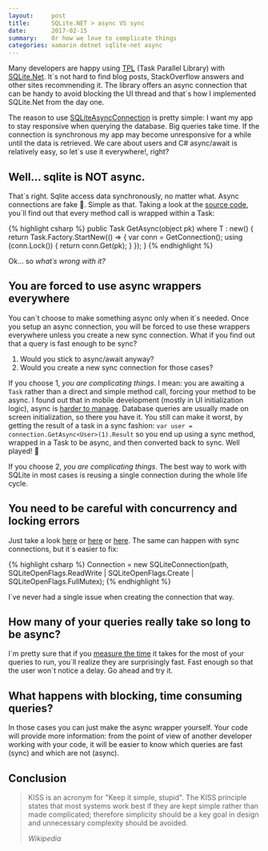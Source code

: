 ```yaml
---
layout:     post
title:      SQLite.NET > async VS sync
date:       2017-02-15
summary:    Or how we love to complicate things
categories: xamarin dotnet sqlite-net async
---
```

Many developers are happy using [TPL](https://www.codeproject.com/Articles/152765/Task-Parallel-Library-of-n) (Task Parallel Library) with [SQLite.Net](https://github.com/praeclarum/sqlite-net). It´s not hard to find blog posts, StackOverflow answers and other sites recommending it. The library offers an async connection that can be handy to avoid blocking the UI thread and that´s how I implemented SQLite.Net from the day one.

The reason to use [SQLiteAsyncConnection](https://github.com/praeclarum/sqlite-net/blob/master/src/SQLiteAsync.cs#L45) is pretty simple: I want my app to stay responsive when querying the database. Big queries take time. If the connection is synchronous my app may become unresponsive for a while until the data is retrieved. We care about users and C# async/await is relatively easy, so let´s use it everywhere!, right? 

## Well... sqlite is NOT async.
That´s right. Sqlite access data synchronously, no matter what. Async connections are fake :shit:. Simple as that. Taking a look at the [source code](https://github.com/praeclarum/sqlite-net/blob/master/src/SQLiteAsync.cs#L169), you´ll find out that every method call is wrapped within a Task:

{% highlight csharp %}
public Task<T> GetAsync<T>(object pk) where T : new()
{
    return Task.Factory.StartNew(() =>
    {
        var conn = GetConnection();
        using (conn.Lock())
        {
            return conn.Get<T>(pk);
        }
    });
}
{% endhighlight %}

Ok... so _what´s wrong with it?_

## You are forced to use async wrappers everywhere
You can´t choose to make something async only when it´s needed. Once you setup an async connection, you will be forced to use these wrappers everywhere unless you create a new sync connection. What if you find out that a query is fast enough to be sync?

1) Would you stick to async/await anyway?  
2) Would you create a new sync connection for those cases?  

If you choose 1, _you are complicating things_. I mean: you are awaiting a `Task` rather than a direct and simple method call, forcing your method to be async. I found out that in mobile development (mostly in UI initialization logic), async is [harder to manage](http://stackoverflow.com/search?q=xamarin+async+initialization). Database queries are usually made on screen initialization, so there you have it. You still can make it worst, by getting the result of a task in a sync fashion: `var user = connection.GetAsync<User>(1).Result` so you end up using a sync method, wrapped in a Task to be async, and then converted back to sync. Well played! :punch:

If you choose 2, _you are complicating things_. The best way to work with SQLite in most cases is reusing a single connection during the whole life cycle.

## You need to be careful with concurrency and locking errors
Just take a look [here](https://forums.xamarin.com/discussion/549/sqlite-net-and-multiple-threads) or [here](https://www.google.es/search?q=sqlite-net-pcl+sqlite+busy&oq=sqlite-net-pcl+sqlite+busy&aqs=chrome..69i57.6194j0j9&sourceid=chrome&ie=UTF-8#q=xamarin+sqlite+busy) or [here](https://bitbucket.org/twincoders/sqlite-net-extensions/issues/60/async-db-operations-sqliteexception-busy). The same can happen with sync connections, but it´s easier to fix:

{% highlight csharp %}
Connection = new SQLiteConnection(path, SQLiteOpenFlags.ReadWrite 
    | SQLiteOpenFlags.Create | SQLiteOpenFlags.FullMutex);
{% endhighlight %}

I´ve never had a single issue when creating the connection that way.

## How many of your queries really take so long to be async?
I´m pretty sure that if you [measure the time](https://github.com/Fody/MethodTimer) it takes for the most of your queries to run, you´ll realize they are surprisingly fast. Fast enough so that the user won´t notice a delay. Go ahead and try it.

## What happens with blocking, time consuming queries?
In those cases you can just make the async wrapper yourself. Your code will provide more information: from the point of view of another developer working with your code, it will be easier to know which queries are fast (sync) and which are not (async). 

## Conclusion
 <blockquote>
  <p>
    KISS is an acronym for "Keep it simple, stupid". The KISS principle states that most systems work best if they are kept simple rather than made complicated; therefore simplicity should be a key goal in design and unnecessary complexity should be avoided.
  </p>
  <footer><cite title="Wikipedia">Wikipedia</cite></footer>
</blockquote>
